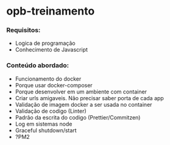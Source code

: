 # opb-treinamento

### Requisitos:

- Logica de programação
- Conhecimento de Javascript

### Conteúdo abordado:

- Funcionamento do docker
- Porque usar docker-composer
- Porque desenvolver em um ambiente com container
- Criar urls amigaveis. Não precisar saber porta de cada app
- Validação de imagem docker a ser usada no container
- Validação de codigo (Linter)
- Padrão da escrita do codigo (Prettier/Commitzen)
- Log em sistemas node
- Graceful shutdown/start
- ?PM2
